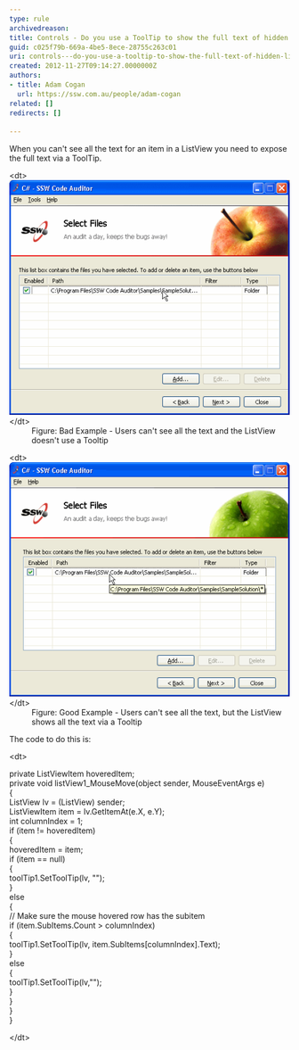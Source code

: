 ```yaml
---
type: rule
archivedreason: 
title: Controls - Do you use a ToolTip to show the full text of hidden ListView data?
guid: c025f79b-669a-4be5-8ece-28755c263c01
uri: controls---do-you-use-a-tooltip-to-show-the-full-text-of-hidden-listview-data
created: 2012-11-27T09:14:27.0000000Z
authors:
- title: Adam Cogan
  url: https://ssw.com.au/people/adam-cogan
related: []
redirects: []

---
```


When you can't see all the text for an item in a ListView you need to expose the full text via a ToolTip.

<!--endintro-->
<dl class="badImage">&lt;dt&gt;
      <img alt="ListView control without Tooltip." src="../../assets/ListViewWithoutToolTip.gif">
   &lt;/dt&gt;<dd>Figure: Bad Example - Users can't see all the text and the ListView doesn't use a Tooltip</dd></dl><dl class="goodImage">&lt;dt&gt;
      <img alt="ListView control with Tooltip." src="../../assets/ListViewWithToolTip.gif">
   &lt;/dt&gt;<dd>Figure: Good Example - Users can't see all the text, but the ListView shows all the text via a Tooltip</dd></dl>
The code to do this is:
<dl class="code">&lt;dt&gt;<p>private ListViewItem hoveredItem;<br> private void listView1_MouseMove(object sender, MouseEventArgs e)<br> { <br> ListView lv = (ListView) sender; <br> ListViewItem item = lv.GetItemAt(e.X, e.Y);<br> int columnIndex = 1;<br> if (item != hoveredItem)<br> { <br> hoveredItem = item; <br> if (item == null) <br> { <br> toolTip1.SetToolTip(lv, ""); <br> } <br> else <br> { <br> // Make sure the mouse hovered row has the subitem <br> if (item.SubItems.Count > columnIndex)<br> { <br> toolTip1.SetToolTip(lv, item.SubItems[columnIndex].Text);<br> } <br> else <br> { <br> toolTip1.SetToolTip(lv,""); <br> } <br> } <br> } <br> }<br></p>&lt;/dt&gt;</dl>
